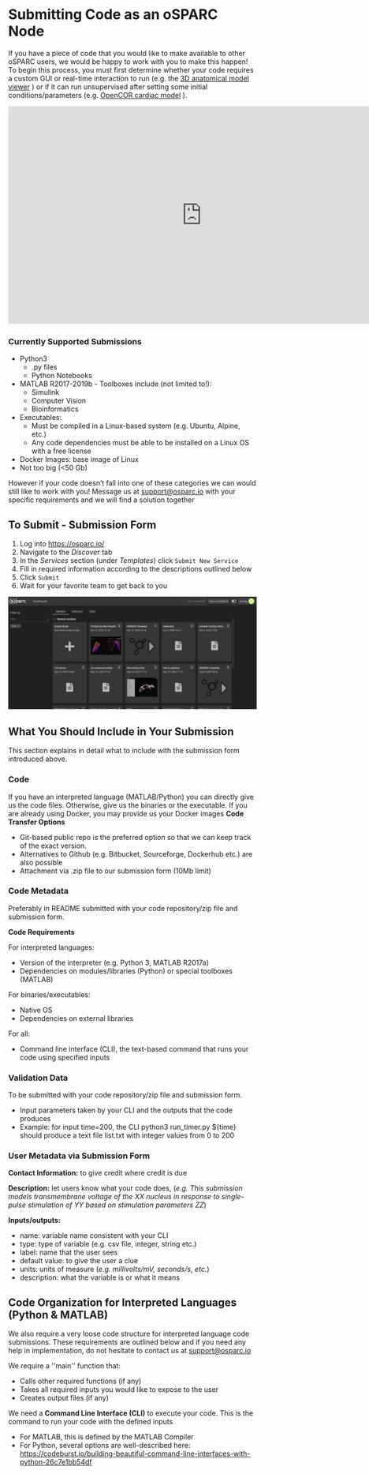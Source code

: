 # Submitting Code as an oSPARC Node
If you have a piece of code that you would like to make available to other oSPARC users, we would be happy to work with you to make this happen! To begin this process, you must first determine whether your code requires a custom GUI or real-time interaction to run (e.g. the [3D anatomical model viewer](/docs/tutorials/anatomical_viewer.md) )  or  if it can run unsupervised after setting some initial conditions/parameters (e.g. [OpenCOR cardiac model](docs/tutorials/opencor.md) ). 

<p align="center">
<iframe width="784" height="441" src="https://www.youtube.com/embed/lVdcyi47eCQ" frameborder="0" allow="accelerometer; autoplay; encrypted-media; gyroscope; picture-in-picture" allowfullscreen></iframe>
</p>

### Currently Supported Submissions
* Python3
    * .py files
    * Python Notebooks
* MATLAB R2017-2019b - Toolboxes include (not limited to!): 
    * Simulink
    * Computer Vision
    * Bioinformatics
* Executables: 
    * Must be compiled in a Linux-based system (e.g. Ubuntu, Alpine, etc.)
    * Any code dependencies must be able to be installed on a Linux OS with a free license
* Docker Images: base image of Linux
* Not too big (<50 Gb)

However if your code  doesn’t fall into one of these categories we can would still like to work with you! Message us at support@osparc.io with your specific requirements and we will find a solution together

## To Submit - Submission Form
1. Log into https://osparc.io/
2. Navigate to the *Discover* tab
3. In the *Services* section (under *Templates*) click ``Submit New Service``
4. Fill in required information according to the descriptions outlined below
5. Click ``Submit``
6. Wait for your favorite team to get back to you

![submission](../_media/submit.gif)
## What You Should Include in Your Submission
This section explains in detail what to include with the submission form introduced above.
### Code
If you have an interpreted language (MATLAB/Python) you can directly give us the code files. Otherwise, give us the binaries or the executable. If you are already using Docker, you may provide us your Docker images
**Code Transfer Options**
* Git-based public repo is the preferred option so that we can keep track of the exact version. 
* Alternatives to Github (e.g. Bitbucket, Sourceforge, Dockerhub etc.) are also possible
* Attachment via .zip file to our submission form (10Mb limit)

### Code Metadata
Preferably in README submitted with your code repository/zip file and submission form.

**Code Requirements**

For interpreted languages: 
* Version of the interpreter (e.g. Python 3, MATLAB R2017a) 
* Dependencies on modules/libraries (Python) or special toolboxes (MATLAB)

For binaries/executables: 
* Native OS 
* Dependencies on external libraries 

For all: 
* Command line interface (CLI), the text-based command that runs your code using specified inputs

### Validation Data
To be submitted with your code repository/zip file and submission form.
* Input parameters taken by your CLI and the outputs that the code produces
* Example: for input time=200, the CLI python3 run_timer.py ${time} should produce a text file list.txt with integer values from 0 to 200


### User Metadata via Submission Form
**Contact Information:** to give credit where credit is due

**Description:** let users know what your code does, (*e.g. This submission models transmembrane voltage of the XX nucleus in response to single-pulse stimulation of YY based on stimulation parameters ZZ*)

**Inputs/outputs:**
* name: variable name consistent with your CLI
* type: type of variable (e.g. csv file, integer, string etc.)
* label: name that the user sees
* default value: to give the user a clue 
* units: units of measure (*e.g. millivolts/mV, seconds/s, etc.*)
* description: what the variable is or what it means


## Code Organization for Interpreted Languages (Python & MATLAB)
We also require a very loose code structure for interpreted language code submissions. These requirements are outlined below and if you need any help in implementation, do not hesitate to contact us at support@osparc.io 

We require a ''main'' function that:
* Calls other required functions (if any)
* Takes all required inputs you would like to expose to the user
* Creates output files (if any)

We need a **Command Line Interface (CLI)** to execute your code. This is the command to run your code with the defined inputs
* For MATLAB, this is defined by the MATLAB Compiler
* For Python, several options are well-described here: https://codeburst.io/building-beautiful-command-line-interfaces-with-python-26c7e1bb54df 

